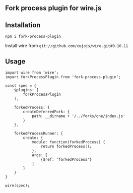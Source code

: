 ## Fork process plugin for wire.js

## Installation
`npm i fork-process-plugin`

Install wire from `git://github.com/cujojs/wire.git#0.10.11`

## Usage
```
import wire from 'wire';
import forkProcessPlugin from 'fork-process-plugin';

const spec = {
    $plugins: [
        forkProcessPlugin
    ],

    forkedProcess: {
        createDeferredFork: {
            path: __dirname + '/../forks/one/index.js'
        }
    },

    forkedProcessRunner: {
        create: {
            module: function(forkedProcess) {
                return forkedProcess();
            },
            args: [
                {$ref: 'forkedProcess'}
            ]
        }
    }
}

wire(spec);
```
